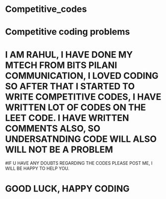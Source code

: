 # Competitive_codes
# Competitive coding problems
# I AM RAHUL, I HAVE DONE MY MTECH FROM BITS PILANI COMMUNICATION, I LOVED CODING SO AFTER THAT I STARTED TO WRITE COMPETITIVE CODES, I HAVE WRITTEN LOT OF CODES ON THE LEET CODE. I HAVE WRITTEN COMMENTS ALSO, SO UNDERSATNDING CODE WILL ALSO WILL NOT BE A PROBLEM
#IF U HAVE ANY DOUBTS REGARDING THE CODES PLEASE POST ME, I WILL BE HAPPY TO HELP YOU.
# GOOD LUCK, HAPPY CODING
